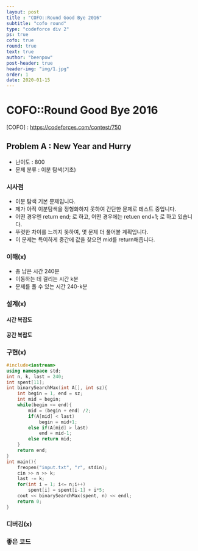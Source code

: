 ```yaml
---
layout: post
title : "COFO::Round Good Bye 2016"
subtitle: "cofo round"
type: "codeforce div 2"
ps: true
cofo: true
round: true
text: true
author: "beenpow"
post-header: true
header-img: "img/1.jpg"
order: 1
date: 2020-01-15
---
```

# COFO::Round Good Bye 2016
[COFO] : <https://codeforces.com/contest/750>

## Problem A : New Year and Hurry

- 난이도 : 800
- 문제 분류 : 이분 탐색(기초)

### 시사점

- 이분 탐색 기본 문제입니다.
- 제가 아직 이분탐색을 정형화하지 못하여 간단한 문제로 테스트 중입니다.
- 어떤 경우엔 return end; 로 하고, 어떤 경우에는 retuen end+1; 로 하고 있습니다. 
- 뚜렷한 차이를 느끼지 못하여, 몇 문제 더 풀어볼 계획입니다.
- 이 문제는 특이하게 중간에 값을 찾으면 mid를 return해줍니다.


### 이해(x)

- 총 남은 시간 240분
- 이동하는 데 걸리는 시간 k분
- 문제를 풀 수 있는 시간 240-k분

### 설계(x)

#### 시간 복잡도

#### 공간 복잡도

### 구현(x)

```cpp
#include<iostream>
using namespace std;
int n, k, last = 240;
int spent[11];
int binarySearchMax(int A[], int sz){
    int begin = 1, end = sz;
    int mid = begin;
    while(begin <= end){
        mid = (begin + end) /2;
        if(A[mid] < last)
            begin = mid+1;
        else if(A[mid] > last)
            end = mid-1;
        else return mid;
    }
    return end;
}
int main(){
    freopen("input.txt", "r", stdin);
    cin >> n >> k;
    last -= k;
    for(int i = 1; i<= n;i++)
        spent[i] = spent[i-1] + i*5;
    cout << binarySearchMax(spent, n) << endl;
    return 0;
}
```

### 디버깅(x)

### 좋은 코드


